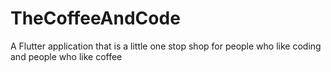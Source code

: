 # TheCoffeeAndCode

A Flutter application that is a little one stop shop for people who like coding and people who like coffee

